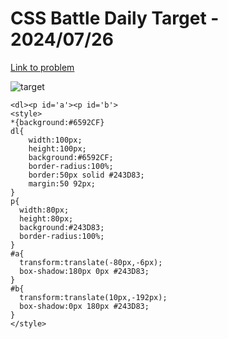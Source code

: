 # CSS Battle Daily Target - 2024/07/26

[Link to problem](https://cssbattle.dev/play/GNrUGaHW1z8dl9laoSyH)

![target](https://firebasestorage.googleapis.com/v0/b/cssbattleapp.appspot.com/o/user%2Fe6YbeBahWNPT7VpE2rE2p85byxa2%2Ftargets%2Ftarget_nZNFqfq.png?alt=media)

```
<dl><p id='a'><p id='b'>
<style>
*{background:#6592CF}
dl{
    width:100px;
    height:100px;
    background:#6592CF;
    border-radius:100%;
    border:50px solid #243D83;
    margin:50 92px;
}
p{
  width:80px;
  height:80px;
  background:#243D83;
  border-radius:100%;
}
#a{
  transform:translate(-80px,-6px);
  box-shadow:180px 0px #243D83; 
}
#b{
  transform:translate(10px,-192px);
  box-shadow:0px 180px #243D83; 
}
</style>
```
